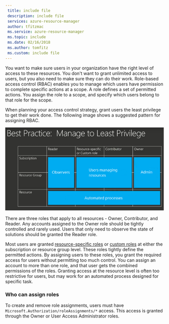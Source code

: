 ```yaml
---
 title: include file
 description: include file
 services: azure-resource-manager
 author: tfitzmac
 ms.service: azure-resource-manager
 ms.topic: include
 ms.date: 02/16/2018
 ms.author: tomfitz
 ms.custom: include file
---
```


You want to make sure users in your organization have the right level of access to these resources. You don't want to grant unlimited access to users, but you also need to make sure they can do their work. Role-based access control (RBAC) enables you to manage which users have permission to complete specific actions at a scope. A role defines a set of permitted actions. You assign the role to a scope, and specify which users belong to that role for the scope.

When planning your access control strategy, grant users the least privilege to get their work done. The following image shows a suggested pattern for assigning RBAC.

![Scope](./media/resource-manager-governance-rbac/role-examples.png)

There are three roles that apply to all resources - Owner, Contributor, and Reader. Any accounts assigned to the Owner role should be tightly controlled and rarely used. Users that only need to observe the state of solutions should be granted the Reader role.

Most users are granted [resource-specific roles](../articles/role-based-access-control/built-in-roles.md) or [custom roles](../articles/role-based-access-control/custom-roles.md) at either the subscription or resource group level. These roles tightly define the permitted actions. By assigning users to these roles, you grant the required access for users without permitting too much control. You can assign an account to more than one role, and that user gets the combined permissions of the roles. Granting access at the resource level is often too restrictive for users, but may work for an automated process designed for specific task.

### Who can assign roles

To create and remove role assignments, users must have `Microsoft.Authorization/roleAssignments/*` access. This access is granted through the Owner or User Access Administrator roles.
